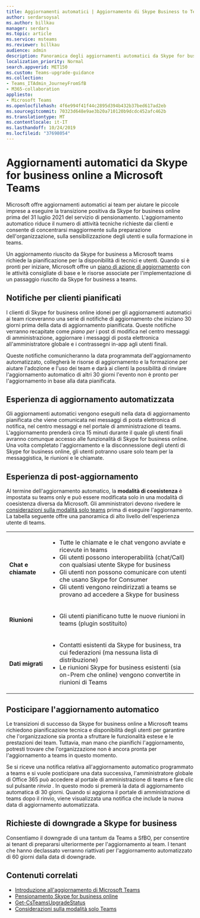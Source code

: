```yaml
---
title: Aggiornamenti automatici | Aggiornamento di Skype Business to Teams
author: serdarsoysal
ms.author: billkau
manager: serdars
ms.topic: article
ms.service: msteams
ms.reviewer: billkau
audience: admin
description: Panoramica degli aggiornamenti automatici da Skype for business a teams
localization_priority: Normal
search.appverid: MET150
ms.custom: Teams-upgrade-guidance
ms.collection:
- Teams_ITAdmin_JourneyFromSfB
- M365-collaboration
appliesto:
- Microsoft Teams
ms.openlocfilehash: 4f6e994f41f44c2895d394b432b37bed617ad2eb
ms.sourcegitcommit: 70323d648e9ae3b20a710120b9dcdc452afc462b
ms.translationtype: MT
ms.contentlocale: it-IT
ms.lasthandoff: 10/24/2019
ms.locfileid: "37698054"
---
```

# <a name="automated-upgrades-from-skype-for-business-online-to-microsoft-teams"></a>Aggiornamenti automatici da Skype for business online a Microsoft Teams

Microsoft offre aggiornamenti automatici ai team per aiutare le piccole imprese a eseguire la transizione positiva da Skype for business online prima del 31 luglio 2021 del servizio di pensionamento. L'aggiornamento automatico riduce il numero di attività tecniche richieste dai clienti e consente di concentrarsi maggiormente sulla preparazione dell'organizzazione, sulla sensibilizzazione degli utenti e sulla formazione in teams.

Un aggiornamento riuscito da Skype for business a Microsoft teams richiede la pianificazione per la disponibilità di tecnici e utenti. Quando si è pronti per iniziare, Microsoft offre un [piano di azione di aggiornamento](upgrade-basic.md) con le attività consigliate di base e le risorse associate per l'implementazione di un passaggio riuscito da Skype for business a teams.

## <a name="notifications-for-scheduled-customers"></a>Notifiche per clienti pianificati

I clienti di Skype for business online idonei per gli aggiornamenti automatici ai team riceveranno una serie di notifiche di aggiornamento che iniziano 30 giorni prima della data di aggiornamento pianificata. Queste notifiche verranno recapitate come *piano per* i post di modifica nel centro messaggi di amministrazione, aggiornare i messaggi di posta elettronica all'amministratore globale e i contrassegni in-app agli utenti finali.

Queste notifiche comunicheranno la data programmata dell'aggiornamento automatizzato, collegherà le risorse di aggiornamento e la formazione per aiutare l'adozione e l'uso dei team e darà ai clienti la possibilità di rinviare l'aggiornamento automatico di altri 30 giorni l'evento non è pronto per l'aggiornamento in base alla data pianificata.

## <a name="the-automated-upgrade-experience"></a>Esperienza di aggiornamento automatizzata

Gli aggiornamenti automatici vengono eseguiti nella data di aggiornamento pianificata che viene comunicata nei messaggi di posta elettronica di notifica, nel centro messaggi e nel portale di amministrazione di teams. L'aggiornamento prenderà circa 15 minuti durante il quale gli utenti finali avranno comunque accesso alle funzionalità di Skype for business online. Una volta completato l'aggiornamento e la disconnessione degli utenti di Skype for business online, gli utenti potranno usare solo team per la messaggistica, le riunioni e le chiamate.

## <a name="the-post-upgrade-experience"></a>Esperienza di post-aggiornamento

Al termine dell'aggiornamento automatico, la **modalità di coesistenza** è impostata su teams only e può essere modificata solo in una modalità di coesistenza diversa da Microsoft. Gli amministratori devono rivedere le [considerazioni sulla modalità solo teams](teams-only-mode-considerations.md) prima di eseguire l'aggiornamento. La tabella seguente offre una panoramica di alto livello dell'esperienza utente di teams.


|  |  |
|---------|---------|
|**Chat e chiamate**     | <UL><LI>Tutte le chiamate e le chat vengono avviate e ricevute in teams<LI>Gli utenti possono interoperabilità (chat/Call) con qualsiasi utente Skype for business<LI>Gli utenti non possono comunicare con utenti che usano Skype for Consumer<LI>Gli utenti vengono reindirizzati a teams se provano ad accedere a Skype for business      </UL>  |
|**Riunioni**     |  <UL><LI>Gli utenti pianificano tutte le nuove riunioni in teams (plugin sostituito)    </UL>   |
|**Dati migrati**     |<UL><LI>Contatti esistenti da Skype for business, tra cui federazioni (ma nessuna lista di distribuzione)<LI>Le riunioni Skype for business esistenti (sia on-Prem che online) vengono convertite in riunioni di Teams</UL>         |

## <a name="postponing-your-automated-upgrade"></a>Posticipare l'aggiornamento automatico

Le transizioni di successo da Skype for business online a Microsoft teams richiedono pianificazione tecnica e disponibilità degli utenti per garantire che l'organizzazione sia pronta a sfruttare le funzionalità estese e le prestazioni dei team. Tuttavia, man mano che pianifichi l'aggiornamento, potresti trovare che l'organizzazione non è ancora pronta per l'aggiornamento a teams in questo momento.

Se si riceve una notifica relativa all'aggiornamento automatico programmato a teams e si vuole posticipare una data successiva, l'amministratore globale di Office 365 può accedere al portale di amministrazione di teams e fare clic sul pulsante *rinvia* . In questo modo si premerà la data di aggiornamento automatica di 30 giorni. Quando si aggiorna il portale di amministrazione di teams dopo il rinvio, viene visualizzata una notifica che include la nuova data di aggiornamento automatizzata.

## <a name="requests-to-downgrade-to-skype-for-business"></a>Richieste di downgrade a Skype for business

Consentiamo il downgrade di una tantum da Teams a SfBO, per consentire ai tenant di prepararsi ulteriormente per l'aggiornamento ai team. I tenant che hanno declassato verranno riattivati per l'aggiornamento automatizzato di 60 giorni dalla data di downgrade.

## <a name="related-content"></a>Contenuti correlati

- [Introduzione all'aggiornamento di Microsoft Teams](upgrade-start-here.md)
- [Pensionamento Skype for business online](skype-for-business-online-retirement.md)
- [Get-CsTeamsUpgradeStatus](https://docs.microsoft.com/powershell/module/skype/get-csteamsupgradestatus?view=skype-ps)
- [Considerazioni sulla modalità solo Teams](teams-only-mode-considerations.md)


